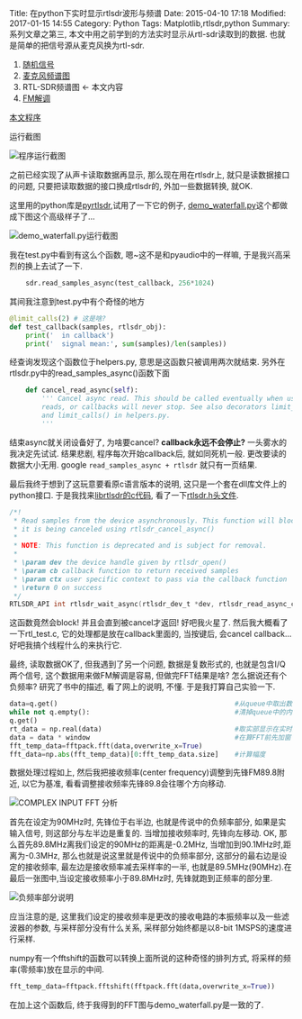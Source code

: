 Title: 在python下实时显示rtlsdr波形与频谱
Date: 2015-04-10 17:18
Modified: 2017-01-15 14:55
Category: Python
Tags: Matplotlib,rtlsdr,python
Summary: 系列文章之第三, 本文中用之前学到的方法实时显示从rtl-sdr读取到的数据. 也就是简单的把信号源从麦克风换为rtl-sdr.


1. [随机信号]({static}用Matplotlib显示实时信号.md)
2. [麦克风频谱图]({static}在python下实时显示麦克风波形与频谱.md)
3. RTL-SDR频谱图 <- 本文内容
4. [FM解调]({static}在python下通过RTLSDR收听FM广播.md)

[本文程序](https://github.com/licheegh/dig_sig_py_study/blob/master/RTL_PY/sdr_fft.py)

运行截图

![程序运行截图]({static}../images/zai-pythonxia-shi-shi-xian-shi-rtlsdrbo-xing-yu-pin-pu/4.png)

之前已经实现了从声卡读取数据再显示, 那么现在用在rtlsdr上, 就只是读数据接口的问题, 只要把读取数据的接口换成rtlsdr的, 外加一些数据转换, 就OK.

这里用的python库是[pyrtlsdr](https://github.com/roger-/pyrtlsdr),试用了一下它的例子, [demo_waterfall.py](https://github.com/roger-/pyrtlsdr/blob/master/demo_waterfall.py)这个都做成下图这个高级样子了...

![demo_waterfall.py运行截图]({static}../images/zai-pythonxia-shi-shi-xian-shi-rtlsdrbo-xing-yu-pin-pu/1.JPG)

我在test.py中看到有这么个函数, 嗯~这不是和pyaudio中的一样嘛, 于是我兴高采烈的换上去试了一下.

```python
    sdr.read_samples_async(test_callback, 256*1024)
```

其间我注意到test.py中有个奇怪的地方

```python
@limit_calls(2) # 这是啥?
def test_callback(samples, rtlsdr_obj):
    print('  in callback')
    print('  signal mean:', sum(samples)/len(samples))
```

经查询发现这个函数位于helpers.py, 意思是这函数只被调用两次就结束. 另外在rtlsdr.py中的read_samples_async()函数下面

```python
    def cancel_read_async(self):
        ''' Cancel async read. This should be called eventually when using async
        reads, or callbacks will never stop. See also decorators limit_time()
        and limit_calls() in helpers.py.
        '''
```

结束async就关闭设备好了, 为啥要cancel? **callback永远不会停止?** 一头雾水的我决定先试试. 结果悲剧, 程序每次开始callback后, 就如同死机一般. 更改要读的数据大小无用. google `read_samples_async + rtlsdr` 就只有一页结果.

最后我终于想到了这玩意要看原c语言版本的说明, 这只是一个套在dll库文件上的python接口. 于是我找来[librtlsdr的c代码](https://github.com/steve-m/librtlsdr), 看了一下[rtlsdr.h头文件](https://github.com/steve-m/librtlsdr/blob/master/include/rtl-sdr.h).

```c
/*!
 * Read samples from the device asynchronously. This function will block until
 * it is being canceled using rtlsdr_cancel_async()
 *
 * NOTE: This function is deprecated and is subject for removal.
 *
 * \param dev the device handle given by rtlsdr_open()
 * \param cb callback function to return received samples
 * \param ctx user specific context to pass via the callback function
 * \return 0 on success
 */
RTLSDR_API int rtlsdr_wait_async(rtlsdr_dev_t *dev, rtlsdr_read_async_cb_t cb, void *ctx);
```

这函数竟然会block! 并且会直到被cancel才返回! 好吧我火星了. 然后我大概看了一下rtl_test.c, 它的处理都是放在callback里面的, 当按键后, 会cancel callback... 好吧我搞个线程什么的来执行它.

最终, 读取数据OK了, 但我遇到了另一个问题, 数据是复数形式的, 也就是包含I/Q两个信号, 这个数据用来做FM解调是容易, 但做完FFT结果是啥? 怎么据说还有个负频率? 研究了书中的描述, 看了网上的说明, 不懂. 于是我打算自己实验一下.

```python
data=q.get()                                            #从queue中取出数据
while not q.empty():                                    #清掉queue中的内容
q.get()
rt_data = np.real(data)                                 #取实部显示在实时显示里
data = data * window                                    #在算FFT前先加窗
fft_temp_data=fftpack.fft(data,overwrite_x=True)
fft_data=np.abs(fft_temp_data)[0:fft_temp_data.size]    #计算幅度
```

数据处理过程如上, 然后我把接收频率(center frequency)调整到先锋FM89.8附近, 以它为基准, 看看调整接收频率先锋89.8会往哪个方向移动.

![COMPLEX INPUT FFT 分析]({static}../images/zai-pythonxia-shi-shi-xian-shi-rtlsdrbo-xing-yu-pin-pu/2.png)

首先在设定为90MHz时, 先锋位于右半边, 也就是传说中的负频率部分, 如果是实输入信号, 则这部分与左半边是重复的. 当增加接收频率时, 先锋向左移动. OK, 那么首先89.8MHz离我们设定的90MHz的距离是-0.2MHz, 当增加到90.1MHz时,距离为-0.3MHz, 那么也就是说这里就是传说中的负频率部分, 这部分的最右边是设定的接收频率, 最左边是接收频率减去采样率的一半, 也就是89.5MHz(90MHz).在最后一张图中,当设定接收频率小于89.8MHz时, 先锋就跑到正频率的部分里.

![负频率部分说明]({static}../images/zai-pythonxia-shi-shi-xian-shi-rtlsdrbo-xing-yu-pin-pu/3.png)

应当注意的是, 这里我们设定的接收频率是更改的接收电路的本振频率以及一些滤波器的参数, 与采样部分没有什么关系, 采样部分始终都是以8-bit 1MSPS的速度进行采样.

numpy有一个fftshift的函数可以转换上面所说的这种奇怪的排列方式, 将采样的频率(零频率)放在显示的中间.

```python
fft_temp_data=fftpack.fftshift(fftpack.fft(data,overwrite_x=True))
```

在加上这个函数后, 终于我得到的FFT图与demo_waterfall.py是一致的了.

